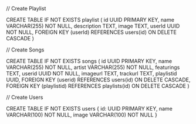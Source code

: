 // Create Playlist

CREATE TABLE IF NOT EXISTS playlist (
  id UUID PRIMARY KEY,
  name VARCHAR(255) NOT NULL,
  description TEXT,
  image TEXT,
  userId UUID NOT NULL,
  FOREIGN KEY (userId) REFERENCES users(id) ON DELETE CASCADE
)

// Create Songs

CREATE TABLE IF NOT EXISTS songs (
  id UUID PRIMARY KEY,
  name VARCHAR(255) NOT NULL,
  artist VARCHAR(255) NOT NULL,
  featurings TEXT,
  userid UUID NOT NULL,
  imageurl TEXT,
  trackurl TEXT,
  playlistid UUID,
  FOREIGN KEY (userid) REFERENCES users(id) ON DELETE CASCADE,
  FOREIGN KEY (playlistid) REFERENCES playlists(id) ON DELETE CASCADE
)

// Create Users

CREATE TABLE IF NOT EXISTS users {
  id: UUID PRIMARY KEY,
  name VARCHAR(100) NOT NULL,
  image VARCHAR(100) NOT NULL
}